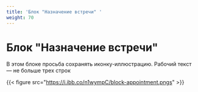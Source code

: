```yaml
---
title: 'Блок "Назначение встречи" '
weight: 70
---
```

# Блок "Назначение встречи"

В этом блоке просьба сохранять иконку-иллюстрацию. Рабочий текст — не больше трех строк

{{< figure src="https://i.ibb.co/n1wympC/block-appointment.pngs" >}}




